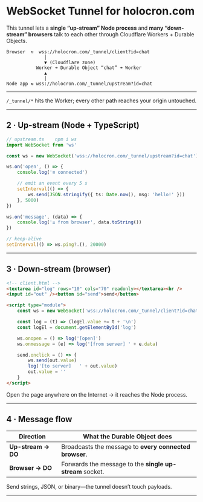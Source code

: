# WebSocket Tunnel for **holocron.com**

This tunnel lets a **single “up-stream” Node process** and **many “down-stream” browsers** talk to each other through Cloudflare Workers + Durable Objects.

```
Browser  ⇆  wss://holocron.com/_tunnel/client?id=chat
              │
              ▼ (Cloudflare zone)
           Worker ➜ Durable Object “chat” ➜ Worker
              ▲
              │
Node app ⇆ wss://holocron.com/_tunnel/upstream?id=chat
```

---

`/_tunnel/*` hits the Worker; every other path reaches your origin untouched.

---

## 2 · Up-stream (Node + TypeScript)

```ts
// upstream.ts    npm i ws
import WebSocket from 'ws'

const ws = new WebSocket('wss://holocron.com/_tunnel/upstream?id=chat')

ws.on('open', () => {
    console.log('⇈ connected')

    // emit an event every 5 s
    setInterval(() => {
        ws.send(JSON.stringify({ ts: Date.now(), msg: 'hello!' }))
    }, 5000)
})

ws.on('message', (data) => {
    console.log('⇊ from browser', data.toString())
})

// keep-alive
setInterval(() => ws.ping?.(), 20000)
```

---

## 3 · Down-stream (browser)

```html
<!-- client.html -->
<textarea id="log" rows="10" cols="70" readonly></textarea><br />
<input id="out" /><button id="send">send</button>

<script type="module">
    const ws = new WebSocket('wss://holocron.com/_tunnel/client?id=chat')

    const log = (t) => (logEl.value += t + '\n')
    const logEl = document.getElementById('log')

    ws.onopen = () => log('[open]')
    ws.onmessage = (e) => log('[from server] ' + e.data)

    send.onclick = () => {
        ws.send(out.value)
        log('[to server]   ' + out.value)
        out.value = ''
    }
</script>
```

Open the page anywhere on the Internet → it reaches the Node process.

---

## 4 · Message flow

| Direction          | What the Durable Object does                             |
| ------------------ | -------------------------------------------------------- |
| **Up-stream → DO** | Broadcasts the message to **every connected browser**.   |
| **Browser → DO**   | Forwards the message to the **single up-stream** socket. |

Send strings, JSON, or binary—the tunnel doesn’t touch payloads.

---

